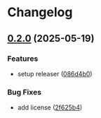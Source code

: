 # Changelog

## [0.2.0](https://github.com/leordev/sandbox/compare/v0.1.0...v0.2.0) (2025-05-19)


### Features

* setup releaser ([086d4b0](https://github.com/leordev/sandbox/commit/086d4b051720d68a287166ff2eb577f0b32c202e))


### Bug Fixes

* add license ([2f625b4](https://github.com/leordev/sandbox/commit/2f625b4d8cadc83b2e1e54c96769bdd3bb3c671b))
